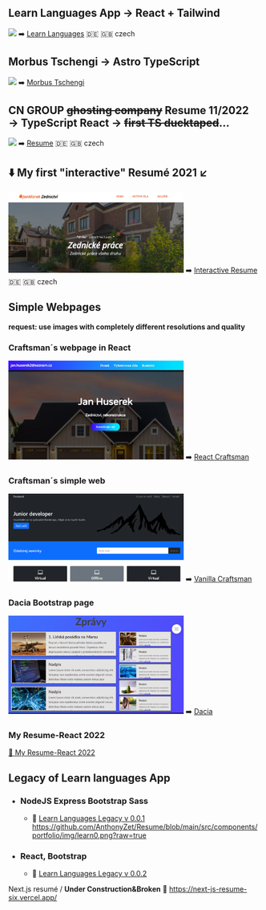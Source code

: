 ## Learn Languages App &rarr; React + Tailwind   
<img src="https://github.com/AnthonyZet/morbus_tschengi/blob/main/public/images/wall/Languages.png?raw=true" width="150"></img>
:arrow_right: [Learn Languages](https://languages-tailwind.vercel.app/ "Visit page") :de: :gb: czech


## Morbus Tschengi &rarr; Astro TypeScript
<img src="https://github.com/AnthonyZet/morbus_tschengi/blob/main/public/images/wall/plague.jpg?raw=true" width="350"></img>
:arrow_right: [Morbus Tschengi](https://morbus-tschengi.vercel.app/ "Visit page")

## CN GROUP ~~ghosting company~~  Resume 11/2022 &rarr; TypeScript React &rarr; ~~first TS ducktaped~~...
<img src="https://github.com/AnthonyZet/morbus_tschengi/blob/main/public/images/wall/console.png?raw=true" width="250"></img>
:arrow_right: [Resume](https://cv-11-2022.vercel.app/ "Visit page") :de: :gb: czech

## :arrow_down: My first "interactive" Resumé 2021  :arrow_lower_left:
<img src="https://github.com/AnthonyZet/Resume/blob/main/src/components/portfolio/img/learn2.png?raw=true" width="350"></img>
:arrow_right: [Interactive Resume](https://anthonyzet.github.io/MyCV/ "Visit page") :de: :gb: czech


## Simple Webpages
 **request: use images with completely different resolutions and quality**
 
 ### Craftsman´s webpage in React
<img src="https://github.com/AnthonyZet/Resume/blob/main/src/components/portfolio/img/learn3.png?raw=true" width="350"></img>
 :arrow_right: [React Craftsman](https://react-remeslnik.vercel.app/ "Visit page")
 
 
 ### Craftsman´s simple web
<img src="https://github.com/AnthonyZet/Resume/blob/main/src/components/portfolio/img/learn4.png?raw=true" width="350"></img>
 :arrow_right: [Vanilla Craftsman](https://remeslnik.vercel.app/ "Visit page")
 
 ### Dacia Bootstrap page
 <img src="https://github.com/AnthonyZet/Resume/blob/main/src/components/portfolio/img/learn5.png?raw=true" width="350"></img>
  :arrow_right: [Dacia](https://anthonyzet.github.io/Bootstrap-simple-page/ "Visit page")
  
 ### My Resume-React 2022
 [👀 My Resume-React 2022](https://resume-one-rosy.vercel.app "Visit resume 2022")
 
## Legacy of Learn languages App
* ### NodeJS Express Bootstrap Sass
  - 👀 [Learn Languages Legacy v 0.0.1](https://learn-english-and-deutsch.vercel.app/ "Visit legacy page")
https://github.com/AnthonyZet/Resume/blob/main/src/components/portfolio/img/learn0.png?raw=true
* ### React, Bootstrap
  - 👀 [Learn Languages Legacy v 0.0.2](https://react-languages.vercel.app/ "Visit legacy page")




 Next.js resumé / **Under Construction&Broken**
👀 https://next-js-resume-six.vercel.app/


<!---
AnthonyZet/AnthonyZet is a ✨ special ✨ repository because its `README.md` (this file) appears on your GitHub profile.
You can click the Preview link to take a look at your changes.
--->

